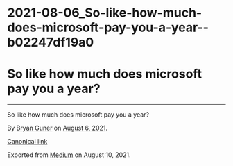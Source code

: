 # 2021-08-06_So-like-how-much-does-microsoft-pay-you-a-year--b02247df19a0

# So like how much does microsoft pay you a year?

---

So like how much does microsoft pay you a year?

By [Bryan Guner](https://medium.com/@bryanguner) on [August 6, 2021](https://medium.com/p/b02247df19a0).

[Canonical link](https://medium.com/@bryanguner/so-like-how-much-does-microsoft-pay-you-a-year-b02247df19a0)

Exported from [Medium](https://medium.com/) on August 10, 2021.